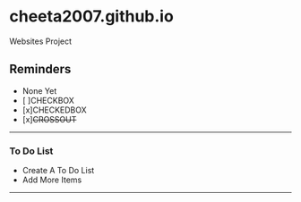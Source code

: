 # cheeta2007.github.io
Websites Project
## Reminders
- None Yet
- [ ]CHECKBOX
- [x]CHECKEDBOX
- [x]<del>CROSSOUT </del>
---
### To Do List
- Create A To Do List
- Add More Items
---